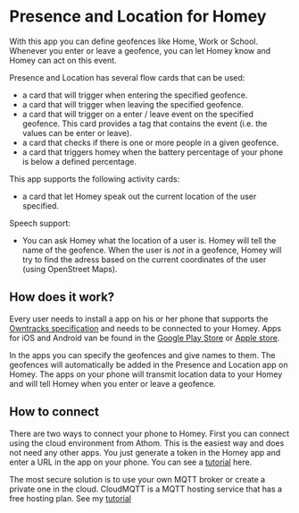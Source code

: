 # Presence and Location for Homey

With this app you can define geofences like Home, Work or School. Whenever you enter or leave a geofence, you can let Homey know and Homey can act on this event.

Presence and Location has several flow cards that can be used:
- a card that will trigger when entering the specified geofence.
- a card that will trigger when leaving the specified geofence.
- a card that will trigger on a enter / leave event on the specified geofence. This card provides a tag that contains
  the event (i.e. the values can be enter or leave).
- a card that checks if there is one or more people in a given geofence.
- a card that triggers homey when the battery percentage of your phone is below a defined percentage.

This app supports the following activity cards:
- a card that let Homey speak out the current location of the user specified.

Speech support:
- You can ask Homey what the location of a user is. Homey will tell the name of the geofence. When the user is *not* in a geofence, Homey will try to find the adress based on the current coordinates of the user (using OpenStreet Maps).

## How does it work?
Every user needs to install a app on his or her phone that supports the [Owntracks specification](https://owntracks.org/) and needs to be connected to your Homey.  Apps for iOS and Android van be found in the [Google Play Store](https://play.google.com/store/apps/details?id=org.owntracks.android&hl=en_US) or [Apple store](https://itunes.apple.com/us/app/owntracks/id692424691).

In the apps you can specify the geofences and give names to them. The geofences will automatically be added in the Presence and Location app on Homey. The apps on your phone will transmit location data to your Homey and will tell Homey when you enter or leave a geofence.

## How to connect
There are two ways to connect your phone to Homey. First you can connect using the cloud environment from Athom. This is the easiest way and does not need any other apps. You just generate a token in the Homey app and enter a URL in the app on your phone. You can see a [tutorial](https://community.athom.com/t/owntracks-howto/5126) here.

The most secure solution is to use your own MQTT broker or create a private one in the cloud. CloudMQTT is a MQTT
hosting service that has a free hosting plan. See my [tutorial](https://forum.athom.com/discussion/2810/use-cloudmqtt-as-a-broker-for-owntracks-or-mqtt-app)
